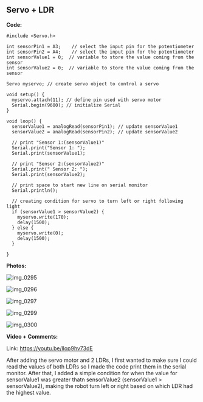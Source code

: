 ## Servo + LDR 

**Code:**

```
#include <Servo.h>

int sensorPin1 = A3;    // select the input pin for the potentiometer
int sensorPin2 = A4;    // select the input pin for the potentiometer
int sensorValue1 = 0;  // variable to store the value coming from the sensor
int sensorValue2 = 0;  // variable to store the value coming from the sensor

Servo myservo; // create servo object to control a servo

void setup() {
  myservo.attach(11); // define pin used with servo motor
  Serial.begin(9600); // initialize Serial
}

void loop() {
  sensorValue1 = analogRead(sensorPin1); // update sensorValue1
  sensorValue2 = analogRead(sensorPin2); // update sensorValue2

  // print "Sensor 1:(sensorValue1)"
  Serial.print("Sensor 1: ");
  Serial.print(sensorValue1);

  // print "Sensor 2:(sensorValue2)"
  Serial.print(" Sensor 2: ");
  Serial.print(sensorValue2);

  // print space to start new line on serial monitor
  Serial.println();

  // creating condition for servo to turn left or right following light
  if (sensorValue1 > sensorValue2) {
    myservo.write(170);
    delay(1500);
  } else {
    myservo.write(0);
    delay(1500);
  }

}

```

**Photos:**

![img_0295](https://user-images.githubusercontent.com/28915361/26897623-006e7334-4b7e-11e7-8efb-c9ff9edc738b.JPG)

![img_0296](https://user-images.githubusercontent.com/28915361/26897624-007140aa-4b7e-11e7-9020-207be7988515.JPG)

![img_0297](https://user-images.githubusercontent.com/28915361/26897626-0073198e-4b7e-11e7-9efe-6751ba2fc25d.JPG)

![img_0299](https://user-images.githubusercontent.com/28915361/26897625-0071f1e4-4b7e-11e7-9b0d-5e64580db4f2.JPG)

![img_0300](https://user-images.githubusercontent.com/28915361/26897627-0073df90-4b7e-11e7-83fd-71dacc8619b0.JPG)

**Video + Comments:**

Link: https://youtu.be/llop9hv73dE

After adding the servo motor and 2 LDRs, I first wanted to make sure I could read the values of both LDRs so I made the code print them in the serial monitor. After that, I added a simple condition for when the value for sensorValue1 was greater thatn  sensorValue2 (sensorValue1 > sensorValue2), making the robot turn left or right based on which LDR had the highest value.
